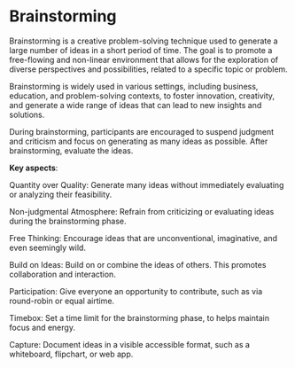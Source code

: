 # Brainstorming

Brainstorming is a creative problem-solving technique used to generate a large number of ideas in a short period of time. The goal is to promote a free-flowing and non-linear environment that allows for the exploration of diverse perspectives and possibilities, related to a specific topic or problem.

Brainstorming is widely used in various settings, including business, education, and problem-solving contexts, to foster innovation, creativity, and generate a wide range of ideas that can lead to new insights and solutions.

During brainstorming, participants are encouraged to suspend judgment and criticism and focus on generating as many ideas as possible. After brainstorming, evaluate the ideas.

**Key aspects**:

Quantity over Quality: Generate many ideas without immediately evaluating or analyzing their feasibility.

Non-judgmental Atmosphere: Refrain from criticizing or evaluating ideas during the brainstorming phase.

Free Thinking: Encourage ideas that are unconventional, imaginative, and even seemingly wild.

Build on Ideas: Build on or combine the ideas of others. This promotes collaboration and interaction.

Participation: Give everyone an opportunity to contribute, such as via round-robin or equal airtime.

Timebox: Set a time limit for the brainstorming phase, to helps maintain focus and energy.

Capture: Document ideas in a visible accessible format, such as a whiteboard, flipchart, or web app.


